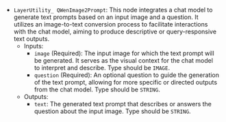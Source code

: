 - `LayerUtility_ QWenImage2Prompt`: This node integrates a chat model to generate text prompts based on an input image and a question. It utilizes an image-to-text conversion process to facilitate interactions with the chat model, aiming to produce descriptive or query-responsive text outputs.
    - Inputs:
        - `image` (Required): The input image for which the text prompt will be generated. It serves as the visual context for the chat model to interpret and describe. Type should be `IMAGE`.
        - `question` (Required): An optional question to guide the generation of the text prompt, allowing for more specific or directed outputs from the chat model. Type should be `STRING`.
    - Outputs:
        - `text`: The generated text prompt that describes or answers the question about the input image. Type should be `STRING`.
